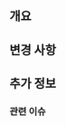 ## 개요
<!-- 이 PR은 무엇을 하는지 간단히 설명해주세요.
- 새로운 로그인 기능 추가
-->




## 변경 사항
<!-- 이 PR로 인해 어떤 것이 변경되는지 목록으로 나열해주세요.
- [x] 로그인 페이지 추가
- [x] 로그인 API 연결
-->




## 추가 정보
<!-- 이 PR에 대해 필요한 정보가 있다면 추가해주세요.
- [ ] 로그인 페이지 추가 필요
- [ ] 로그인 API 연결 필요
-->




### 관련 이슈
<!--
문제를 해결한다면 Fix 또는 Resolve
일반적으로는 Closes #123
-->


